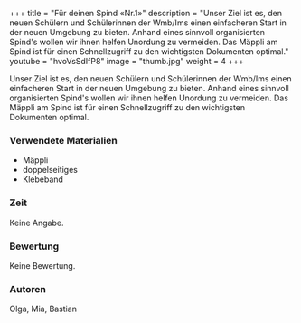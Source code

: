 +++
title = "Für deinen Spind «Nr.1»"
description = "Unser Ziel ist es, den neuen Schülern und Schülerinnen der Wmb/Ims einen einfacheren Start in der neuen Umgebung zu bieten. Anhand eines sinnvoll organisierten Spind's wollen wir ihnen helfen Unordung zu vermeiden. Das Mäppli am Spind ist für einen Schnellzugriff zu den wichtigsten Dokumenten optimal."
youtube = "hvoVsSdIfP8"
image = "thumb.jpg"
weight = 4
+++

Unser Ziel ist es, den neuen Schülern und Schülerinnen der Wmb/Ims einen einfacheren Start in der neuen Umgebung zu bieten. Anhand eines sinnvoll organisierten Spind's wollen wir ihnen helfen Unordung zu vermeiden. Das Mäppli am Spind ist für einen Schnellzugriff zu den wichtigsten Dokumenten optimal.


### Verwendete Materialien

* Mäppli
* doppelseitiges
* Klebeband


### Zeit
 
Keine Angabe.


### Bewertung
 
Keine Bewertung.


### Autoren

Olga, Mia, Bastian
  
